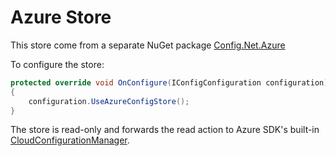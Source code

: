 # Azure Store

This store come from a separate NuGet package [Config.Net.Azure](https://www.nuget.org/packages/Config.Net.Azure)

To configure the store:

```csharp
protected override void OnConfigure(IConfigConfiguration configuration)
{
	configuration.UseAzureConfigStore();
}
```

The store is read-only and forwards the read action to Azure SDK's built-in [CloudConfigurationManager](https://msdn.microsoft.com/en-us/library/azure/mt634650.aspx?f=255&MSPPError=-2147217396).